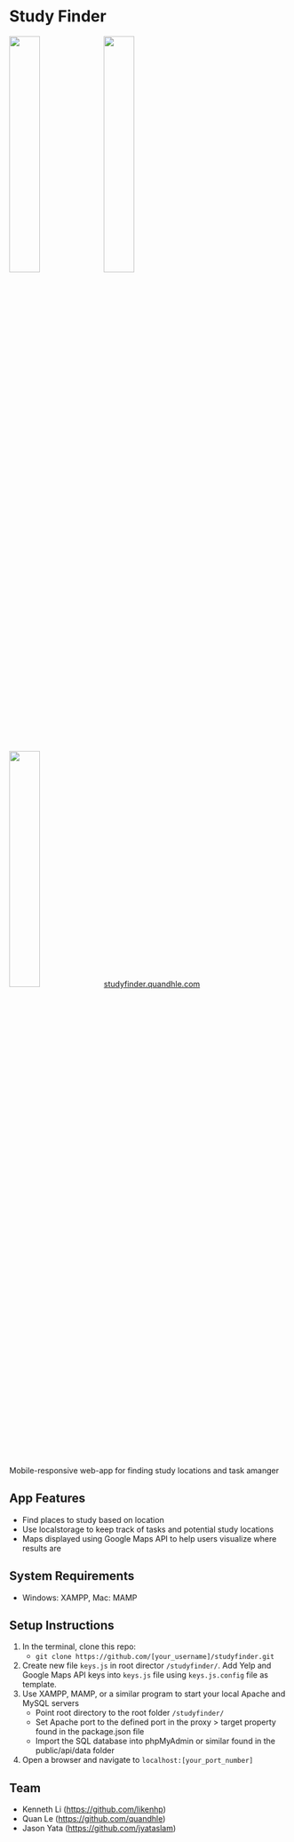 # Study Finder
<img src="https://readme-screenshots.s3-us-west-1.amazonaws.com/studyfinder1.png" width="33%" height="auto"> <img src="https://readme-screenshots.s3-us-west-1.amazonaws.com/studyfinder2.png" width="33%" height="auto"> <img src="https://readme-screenshots.s3-us-west-1.amazonaws.com/studyfinder4.png" width="33%" height="auto">
<a href="https://studyfinder.quandhle.com/">studyfinder.quandhle.com</a>
<br>Mobile-responsive web-app for finding study locations and task amanger

## App Features
- Find places to study based on location
- Use localstorage to keep track of tasks and potential study locations
- Maps displayed using Google Maps API to help users visualize where results are

## System Requirements
- Windows: XAMPP, Mac: MAMP

## Setup Instructions
  1. In the terminal, clone this repo:
     - `git clone https://github.com/[your_username]/studyfinder.git`
  2. Create new file `keys.js` in root director `/studyfinder/`. Add Yelp and Google Maps API keys into `keys.js` file using `keys.js.config` file as template.
  3. Use XAMPP, MAMP, or a similar program to start your local Apache and MySQL servers
     - Point root directory to the root folder `/studyfinder/`
     - Set Apache port to the defined port in the proxy > target property found in the package.json file
     - Import the SQL database into phpMyAdmin or similar found in the public/api/data folder
  4. Open a browser and navigate to `localhost:[your_port_number]`

## Team
- Kenneth Li (https://github.com/likenhp)
- Quan Le (https://github.com/quandhle)
- Jason Yata (https://github.com/jyataslam)
